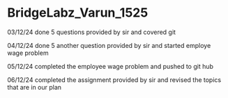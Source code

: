 # BridgeLabz_Varun_1525
03/12/24
done  5 questions provided by sir and covered git 


04/12/24 
done 5 another question provided by sir and started employe wage problem


05/12/24
completed the employee wage problem and pushed to git hub


06/12/24
completed the assignment provided by sir  and revised the topics that are in our plan
